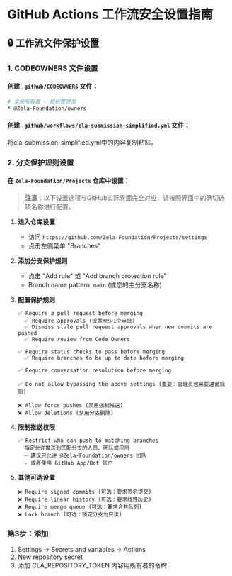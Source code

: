 # GitHub Actions 工作流安全设置指南

## 🔒 工作流文件保护设置


### 1. CODEOWNERS 文件设置

#### 创建 `.github/CODEOWNERS` 文件：

```bash
# 全局所有者 - 组织管理员
* @Zela-Foundation/owners
```
#### 创建 `.github/workflows/cla-submission-simplified.yml` 文件：
将cla-submission-simplified.yml中的内容复制粘贴。


### 2. 分支保护规则设置

#### 在 `Zela-Foundation/Projects` 仓库中设置：

> **注意**：以下设置选项与GitHub实际界面完全对应，请按照界面中的确切选项名称进行配置。

1. **进入仓库设置**
   - 访问 `https://github.com/Zela-Foundation/Projects/settings`
   - 点击左侧菜单 "Branches"

2. **添加分支保护规则**
   - 点击 "Add rule" 或 "Add branch protection rule"
   - Branch name pattern: `main` (或您的主分支名称)

3. **配置保护规则**
   ```
   ✅ Require a pull request before merging
     ✅ Require approvals (设置至少1个审批)
     ✅ Dismiss stale pull request approvals when new commits are pushed
     ✅ Require review from Code Owners
   
   ✅ Require status checks to pass before merging
     ✅ Require branches to be up to date before merging
   
   ✅ Require conversation resolution before merging
   
   ✅ Do not allow bypassing the above settings (重要：管理员也需要遵循规则)
   
   ❌ Allow force pushes (禁用强制推送)
   ❌ Allow deletions (禁用分支删除)
   ```

4. **限制推送权限**
   ```
   ✅ Restrict who can push to matching branches
     指定允许推送到匹配分支的人员、团队或应用
     - 建议只允许 @Zela-Foundation/owners 团队
     - 或者使用 GitHub App/Bot 账户
   ```

5. **其他可选设置**
   ```
   ❌ Require signed commits (可选：要求签名提交)
   ❌ Require linear history (可选：要求线性历史)
   ❌ Require merge queue (可选：要求合并队列)
   ❌ Lock branch (可选：锁定分支为只读)
   ```

### 第3步：添加
1. Settings -> Secrets and variables -> Actions
2. New repository secret
3. 添加 CLA_REPOSITORY_TOKEN 内容用所有者的令牌
